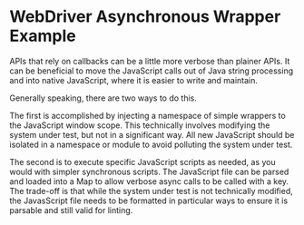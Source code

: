 # WebDriver Asynchronous Wrapper Example

APIs that rely on callbacks can be a little more verbose than plainer APIs.
It can be beneficial to move the JavaScript calls out of Java string processing and into native JavaScript, where it is
easier to write and maintain.

Generally speaking, there are two ways to do this.

The first is accomplished by injecting a namespace of simple wrappers to the JavaScript window scope.
This technically involves modifying the system under test, but not in a significant way.
All new JavaScript should be isolated in a namespace or module to avoid polluting the system under test.

The second is to execute specific JavaScript scripts as needed, as you would with simpler synchronous scripts.
The JavaScript file can be parsed and loaded into a Map to allow verbose async calls to be called with a key.
The trade-off is that while the system under test is not technically modified, the JavasScript file needs to be
formatted in particular ways to ensure it is parsable and still valid for linting.